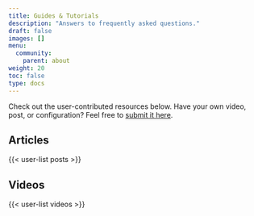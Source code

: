 ```yaml
---
title: Guides & Tutorials
description: "Answers to frequently asked questions."
draft: false
images: []
menu:
  community:
    parent: about
weight: 20
toc: false
type: docs
---
```


Check out the user-contributed resources below. Have your own video, post, or
configuration? Feel free to [submit it here][1].

## Articles

{{< user-list posts >}}

## Videos

{{< user-list videos >}}

[1]: https://github.com/errata-ai/vale-server/issues/new
